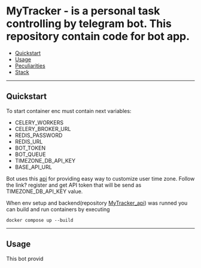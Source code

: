 # MyTracker - is a personal task controlling by telegram bot. This repository contain code for bot app.

- [Quickstart](#quickstart)
- [Usage](#usage)
- [Peculiarities](#peculiarities)
- [Stack](#stack)

---
## Quickstart
To start container enc must contain next variables:
* CELERY_WORKERS
* CELERY_BROKER_URL
* REDIS_PASSWORD
* REDIS_URL
* BOT_TOKEN
* BOT_QUEUE
* TIMEZONE_DB_API_KEY
* BASE_API_URL

Bot uses this [api](https://timezonedb.com/) for providing easy way to customize user time zone. Follow the link? register and get API token that will be send as TIMEZONE_DB_API_KEY value.

When env setup and backend(repository [MyTracker_api](https://github.com/TheAppleKingy/MyTracker_api)) was runned you can build and run containers by executing
```
docker compose up --build
```
---
## Usage
This bot provid
